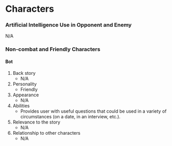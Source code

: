 # Characters

### Artificial Intelligence Use in Opponent and Enemy
N/A
### Non-combat and Friendly Characters
#### Bot
1. Back story
    - N/A
2. Personality
    - Friendly
3. Appearance
    - N/A
4. Abilities
    - Provides user with useful questions that could be used in a variety of circumstances (on a date, in an interview, etc.).
5. Relevance to the story
    - N/A
6. Relationship to other characters
    - N/A
